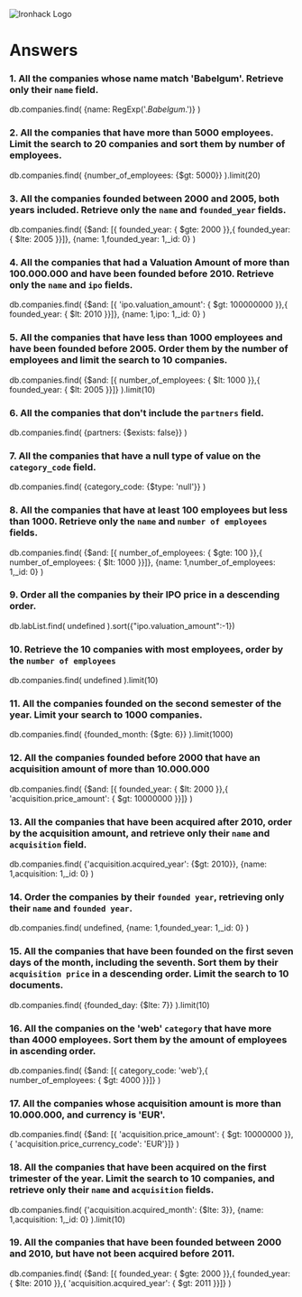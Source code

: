 ![Ironhack Logo](https://i.imgur.com/1QgrNNw.png)

# Answers

### 1. All the companies whose name match 'Babelgum'. Retrieve only their `name` field.

db.companies.find(
{name: RegExp('._Babelgum_.')}
)

<!-- Your Code Goes Here -->

### 2. All the companies that have more than 5000 employees. Limit the search to 20 companies and sort them by **number of employees**.

db.companies.find(
{number_of_employees: {$gt: 5000}}
).limit(20)

<!-- Your Code Goes Here -->

### 3. All the companies founded between 2000 and 2005, both years included. Retrieve only the `name` and `founded_year` fields.

db.companies.find(
{$and: [{ founded_year: { $gte: 2000 }},{ founded_year: { $lte: 2005 }}]},
{name: 1,founded_year: 1,\_id: 0}
)

<!-- Your Code Goes Here -->

### 4. All the companies that had a Valuation Amount of more than 100.000.000 and have been founded before 2010. Retrieve only the `name` and `ipo` fields.

db.companies.find(
{$and: [{ 'ipo.valuation_amount': { $gt: 100000000 }},{ founded_year: { $lt: 2010 }}]},
{name: 1,ipo: 1,\_id: 0}
)

<!-- Your Code Goes Here -->

### 5. All the companies that have less than 1000 employees and have been founded before 2005. Order them by the number of employees and limit the search to 10 companies.

db.companies.find(
{$and: [{ number_of_employees: { $lt: 1000 }},{ founded_year: { $lt: 2005 }}]}
).limit(10)

<!-- Your Code Goes Here -->

### 6. All the companies that don't include the `partners` field.

db.companies.find(
{partners: {$exists: false}}
)

<!-- Your Code Goes Here -->

### 7. All the companies that have a null type of value on the `category_code` field.

db.companies.find(
{category_code: {$type: 'null'}}
)

<!-- Your Code Goes Here -->

### 8. All the companies that have at least 100 employees but less than 1000. Retrieve only the `name` and `number of employees` fields.

db.companies.find(
{$and: [{ number_of_employees: { $gte: 100 }},{ number_of_employees: { $lt: 1000 }}]},
{name: 1,number_of_employees: 1,\_id: 0}
)

<!-- Your Code Goes Here -->

### 9. Order all the companies by their IPO price in a descending order.

db.labList.find(
undefined
).sort({"ipo.valuation_amount":-1})

<!-- Your Code Goes Here -->

### 10. Retrieve the 10 companies with most employees, order by the `number of employees`

db.companies.find(
undefined
).limit(10)

<!-- Your Code Goes Here -->

### 11. All the companies founded on the second semester of the year. Limit your search to 1000 companies.

db.companies.find(
{founded_month: {$gte: 6}}
).limit(1000)

<!-- Your Code Goes Here -->

### 12. All the companies founded before 2000 that have an acquisition amount of more than 10.000.000

db.companies.find(
{$and: [{ founded_year: { $lt: 2000 }},{ 'acquisition.price_amount': { $gt: 10000000 }}]}
)

<!-- Your Code Goes Here -->

### 13. All the companies that have been acquired after 2010, order by the acquisition amount, and retrieve only their `name` and `acquisition` field.

db.companies.find(
{'acquisition.acquired_year': {$gt: 2010}},
{name: 1,acquisition: 1,\_id: 0}
)

<!-- Your Code Goes Here -->

### 14. Order the companies by their `founded year`, retrieving only their `name` and `founded year`.

db.companies.find(
undefined,
{name: 1,founded_year: 1,\_id: 0}
)

<!-- Your Code Goes Here -->

### 15. All the companies that have been founded on the first seven days of the month, including the seventh. Sort them by their `acquisition price` in a descending order. Limit the search to 10 documents.

db.companies.find(
{founded_day: {$lte: 7}}
).limit(10)

<!-- Your Code Goes Here -->

### 16. All the companies on the 'web' `category` that have more than 4000 employees. Sort them by the amount of employees in ascending order.

db.companies.find(
{$and: [{ category_code: 'web'},{ number_of_employees: { $gt: 4000 }}]}
)

<!-- Your Code Goes Here -->

### 17. All the companies whose acquisition amount is more than 10.000.000, and currency is 'EUR'.

db.companies.find(
{$and: [{ 'acquisition.price_amount': { $gt: 10000000 }},{ 'acquisition.price_currency_code': 'EUR'}]}
)

<!-- Your Code Goes Here -->

### 18. All the companies that have been acquired on the first trimester of the year. Limit the search to 10 companies, and retrieve only their `name` and `acquisition` fields.

db.companies.find(
{'acquisition.acquired_month': {$lte: 3}},
{name: 1,acquisition: 1,\_id: 0}
).limit(10)

<!-- Your Code Goes Here -->

### 19. All the companies that have been founded between 2000 and 2010, but have not been acquired before 2011.

db.companies.find(
{$and: [{ founded_year: { $gte: 2000 }},{ founded_year: { $lte: 2010 }},{ 'acquisition.acquired_year': { $gt: 2011 }}]}
)

<!-- Your Code Goes Here -->
